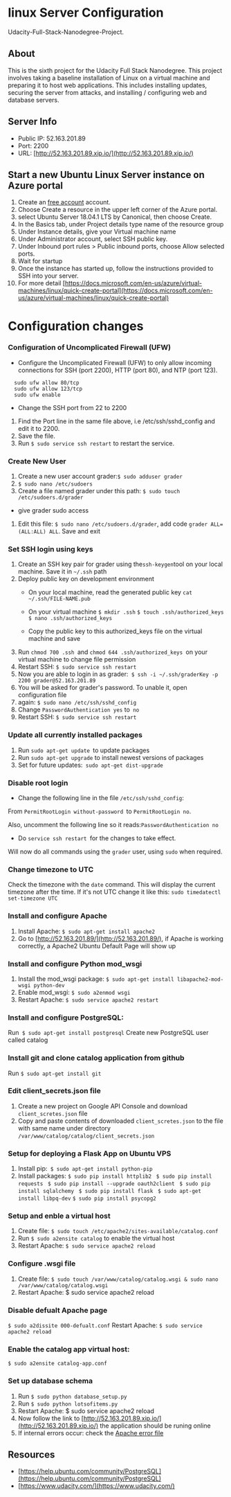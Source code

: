 # linux Server Configuration

Udacity-Full-Stack-Nanodegree-Project.

## About
This is the sixth project for the Udacity Full Stack Nanodegree. This project involves taking a baseline installation of Linux on a virtual machine and preparing it to host web applications. This includes installing updates, securing the server from attacks, and installing / configuring web and database servers.

## Server Info
* Public IP: 52.163.201.89
* Port: 2200
* URL: [http://52.163.201.89.xip.io/](http://52.163.201.89.xip.io/)

## Start a new Ubuntu Linux Server instance on Azure portal

1. Create an [free account](https://azure.microsoft.com/en-us/free/?WT.mc_id=A261C142F) account. 
1. Choose Create a resource in the upper left corner of the Azure portal.
1. select Ubuntu Server 18.04.1 LTS by Canonical, then choose Create.
1. In the Basics tab, under Project details type name of the resource group 
1. Under Instance details, give your Virtual machine name
1. Under Administrator account, select SSH public key.
1. Under Inbound port rules > Public inbound ports, choose Allow selected ports.
1. Wait for startup
1. Once the instance has started up, follow the instructions provided to SSH into your server.
1. For more detail [https://docs.microsoft.com/en-us/azure/virtual-machines/linux/quick-create-portal](https://docs.microsoft.com/en-us/azure/virtual-machines/linux/quick-create-portal) 

# Configuration changes
### Configuration of Uncomplicated Firewall (UFW)
* Configure the Uncomplicated Firewall (UFW) to only allow incoming connections for SSH (port 2200), HTTP (port 80), and NTP (port 123).

```sudo ufw allow 2200/tcp  
  sudo ufw allow 80/tcp 
  sudo ufw allow 123/tcp 
  sudo ufw enable
```
*  Change the SSH port from 22 to 2200
1. Find the Port line in the same file above, i.e /etc/ssh/sshd_config and edit it to 2200.
1. Save the file.
1. Run ``$ sudo service ssh restart`` to restart the service.

### Create New User
1. Create a new user account grader:``$ sudo adduser grader``
1. ``$ sudo nano /etc/sudoers``
1. Create a file named grader under this path: ``$ sudo touch /etc/sudoers.d/grader``
* give grader sudo access
1. Edit this file: ``$ sudo nano /etc/sudoers.d/grader``, add code ``grader ALL=(ALL:ALL) ALL``. Save and exit

### Set SSH login using keys
1. Create an SSH key pair for grader using the``ssh-keygen``tool on your local machine. Save it in ``~/.ssh`` path
1. Deploy public key on development environment
     - On your local machine, read the generated public key ``cat ~/.ssh/FILE-NAME.pub``
    - On your virtual machine
    `` $ mkdir .ssh `` ``$ touch .ssh/authorized_keys `` `` $ nano .ssh/authorized_keys ``

    - Copy the public key to this authorized_keys file on the virtual machine and save
1. Run ``chmod 700 .ssh ``and ``chmod 644 .ssh/authorized_keys ``on your virtual machine to change file permission
1. Restart SSH: ``$ sudo service ssh restart``
1. Now you are able to login in as grader:`` $ ssh -i ~/.ssh/graderKey -p 2200 grader@52.163.201.89``
1. You will be asked for grader's password. To unable it, open configuration file 
1. again: ``$ sudo nano /etc/ssh/sshd_config``
1. Change ``PasswordAuthentication yes`` to`` no``
1. Restart SSH: ``$ sudo service ssh restart``

### Update all currently installed packages
1. Run ``sudo apt-get update ``to update packages
1. Run ``sudo apt-get upgrade`` to install newest versions of packages
1. Set for future updates:`` sudo apt-get dist-upgrade``

### Disable root login
* Change the following line in the file ``/etc/ssh/sshd_config``:

From ``PermitRootLogin without-password ``to ``PermitRootLogin no``.

Also, uncomment the following line so it reads:``PasswordAuthentication no``

* Do ``service ssh restart ``for the changes to take effect.

Will now do all commands using the ``grader`` user, using ``sudo`` when required.

### Change timezone to UTC
Check the timezone with the ``date`` command. This will display the current timezone after the time. If it's not UTC change it like this:
``sudo timedatectl set-timezone UTC``
### Install and configure Apache
1. Install Apache: ``$ sudo apt-get install apache2``
1. Go to [http://52.163.201.89/](http://52.163.201.89/), if Apache is working correctly, a Apache2 Ubuntu Default Page will show up
### Install and configure Python mod_wsgi
1. Install the mod_wsgi package: ``$ sudo apt-get install libapache2-mod-wsgi python-dev``
1. Enable mod_wsgi: ``$ sudo a2enmod wsgi``
1. Restart Apache: ``$ sudo service apache2 restart``
### Install and configure PostgreSQL:
Run`` $ sudo apt-get install postgresql``
Create new PostgreSQL user called catalog
### Install git and clone catalog application from github
Run ``$ sudo apt-get install git``
### Edit client_secrets.json file
1. Create a new project on Google API Console and download ``client_scretes.json`` file
1. Copy and paste contents of downloaded ``client_scretes.json`` to the file with same name under directory ``/var/www/catalog/catalog/client_secrets.json``
### Setup for deploying a Flask App on Ubuntu VPS
1. Install pip:`` $ sudo apt-get install python-pip``
1. Install packages:
   ``$ sudo pip install httplib2``
  `` $ sudo pip install requests``
  `` $ sudo pip install --upgrade oauth2client``
  `` $ sudo pip install sqlalchemy``
  `` $ sudo pip install flask``
  `` $ sudo apt-get install libpq-dev``
  `` $ sudo pip install psycopg2 ``
### Setup and enble a virtual host
1. Create file: ``$ sudo touch /etc/apache2/sites-available/catalog.conf``
1. Run ``$ sudo a2ensite catalog`` to enable the virtual host
1. Restart Apache: ``$ sudo service apache2 reload``
### Configure .wsgi file
1. Create file: ``$ sudo touch /var/www/catalog/catalog.wsgi & sudo nano /var/www/catalog/catalog.wsgi ``
1. Restart Apache: $ sudo service apache2 reload
### Disable defualt Apache page 
``$ sudo a2dissite 000-defualt.conf``
Restart Apache: ``$ sudo service apache2 reload``
### Enable the catalog app virtual host:
``$ sudo a2ensite catalog-app.conf``
### Set up database schema
1. Run ``$ sudo python database_setup.py``
1. Run ``$ sudo python lotsofitems.py``
1. Restart Apache: $ sudo service apache2 reload
1. Now follow the link to [http://52.163.201.89.xip.io/](http://52.163.201.89.xip.io/) the application should be runing online
1. If internal errors occur: check the [Apache error file](https://www.a2hosting.com/kb/developer-corner/apache-web-server/viewing-apache-log-files)
## Resources
* [https://help.ubuntu.com/community/PostgreSQL](https://help.ubuntu.com/community/PostgreSQL)
* [https://www.udacity.com/](https://www.udacity.com/)
